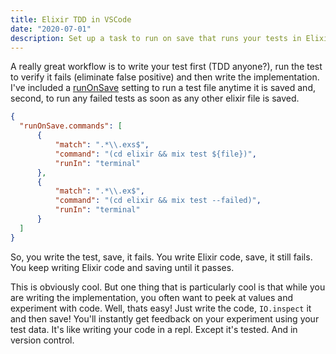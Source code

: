 ```yaml
---
title: Elixir TDD in VSCode
date: "2020-07-01"
description: Set up a task to run on save that runs your tests in Elixir
---
```


A really great workflow is to write your test first (TDD anyone?), run the test to verify it fails (eliminate false positive) and then
write the implementation. I've included a [runOnSave](https://marketplace.visualstudio.com/items?itemName=pucelle.run-on-save) setting to run a test file anytime it is saved and, second, to run any failed
tests as soon as any other elixir file is saved.

```json
{
  "runOnSave.commands": [
      {
          "match": ".*\\.exs$",
          "command": "(cd elixir && mix test ${file})",
          "runIn": "terminal"
      },
      {
          "match": ".*\\.ex$",
          "command": "(cd elixir && mix test --failed)",
          "runIn": "terminal"
      }
  ]
}
```

So, you write the test, save, it fails.
You write Elixir code, save, it still fails.
You keep writing Elixir code and saving until it passes.

This is obviously cool. But one thing that is particularly cool is that while you are writing the implementation, you often want
to peek at values and experiment with code. Well, thats easy! Just write the code, `IO.inspect` it and then save! You'll instantly
get feedback on your experiment using your test data. It's like writing your code in a repl. Except it's tested. And in version control.